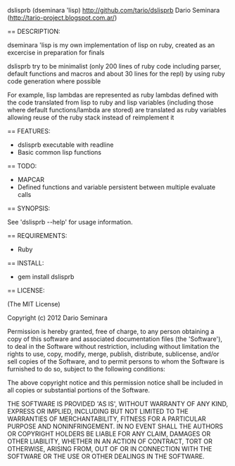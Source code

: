 dslisprb (dseminara 'lisp) 
http://github.com/tario/dslisprb
Dario Seminara (http://tario-project.blogspot.com.ar/)

== DESCRIPTION:

dseminara 'lisp is my own implementation of lisp on ruby, created as an excercise in preparation for finals

dslisprb try to be minimalist (only 200 lines of ruby code including parser, default 
functions and macros and about 30 lines for the repl) by using ruby code generation where possible

For example, lisp lambdas are represented as ruby lambdas defined with the code translated from lisp to ruby
and lisp variables (including those where default functions/lambda are stored) are translated as ruby variables
allowing reuse of the ruby stack instead of reimplement it 

== FEATURES:
  
* dslisprb executable with readline
* Basic common lisp functions

== TODO:

* MAPCAR
* Defined functions and variable persistent between multiple evaluate calls

== SYNOPSIS:

See 'dslisprb --help' for usage information.

== REQUIREMENTS:

* Ruby

== INSTALL:

* gem install dslisprb

== LICENSE:

(The MIT License)

Copyright (c) 2012 Dario Seminara

Permission is hereby granted, free of charge, to any person obtaining
a copy of this software and associated documentation files (the
'Software'), to deal in the Software without restriction, including
without limitation the rights to use, copy, modify, merge, publish,
distribute, sublicense, and/or sell copies of the Software, and to
permit persons to whom the Software is furnished to do so, subject to
the following conditions:

The above copyright notice and this permission notice shall be
included in all copies or substantial portions of the Software.

THE SOFTWARE IS PROVIDED 'AS IS', WITHOUT WARRANTY OF ANY KIND,
EXPRESS OR IMPLIED, INCLUDING BUT NOT LIMITED TO THE WARRANTIES OF
MERCHANTABILITY, FITNESS FOR A PARTICULAR PURPOSE AND NONINFRINGEMENT.
IN NO EVENT SHALL THE AUTHORS OR COPYRIGHT HOLDERS BE LIABLE FOR ANY
CLAIM, DAMAGES OR OTHER LIABILITY, WHETHER IN AN ACTION OF CONTRACT,
TORT OR OTHERWISE, ARISING FROM, OUT OF OR IN CONNECTION WITH THE
SOFTWARE OR THE USE OR OTHER DEALINGS IN THE SOFTWARE.

